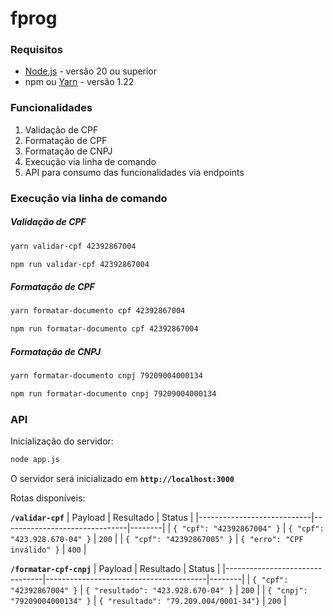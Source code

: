 # fprog

### Requisitos

- [Node.js](https://nodejs.org/en) - versão 20 ou superior
- npm ou [Yarn](https://yarnpkg.com/) - versão 1.22

### Funcionalidades

1. Validação de CPF
2. Formatação de CPF
3. Formatação de CNPJ
4. Execução via linha de comando
5. API para consumo das funcionalidades via endpoints

### Execução via linha de comando

##### Validação de CPF

```bash
yarn validar-cpf 42392867004
```

```bash
npm run validar-cpf 42392867004
```

##### Formatação de CPF

```bash
yarn formatar-documento cpf 42392867004
```

```bash
npm run formatar-documento cpf 42392867004
```

##### Formatação de CNPJ

```bash
yarn formatar-documento cnpj 79209004000134
```

```bash
npm run formatar-documento cnpj 79209004000134
```

### API

Inicialização do servidor:

```bash
node app.js
```

O servidor será inicializado em **`http://localhost:3000`**

Rotas disponíveis:

**`/validar-cpf`**
| Payload | Resultado | Status |
|----------------------------|-------------------------------|--------|
| `{ "cpf": "42392867004" }` | `{ "cpf": "423.928.670-04" }` | `200` |
| `{ "cpf": "42392867005" }` | `{ "erro": "CPF inválido" }` | `400` |

**`/formatar-cpf-cnpj`**
| Payload | Resultado | Status |
|--------------------------------|----------------------------------------|--------|
| `{ "cpf": "42392867004" }` | `{ "resultado": "423.928.670-04" }` | `200` |
| `{ "cnpj": "79209004000134" }` | `{ "resultado": "79.209.004/0001-34"}` | `200` |
